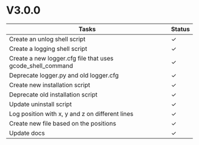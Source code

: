 # V3.0.0

| Tasks | Status |
| ----- | ------ |
| Create an unlog shell script | &check; |
| Create a logging shell script | &check; |
| Create a new logger.cfg file that uses gcode_shell_command | &check; |
| Deprecate logger.py and old logger.cfg | &check; |
| Create new installation script | &check; |
| Deprecate old installation script | &check; |
| Update uninstall script | &check; |
| Log position with x, y and z on different lines | &check; |
| Create new file based on the positions | &check; |
| Update docs | &check; |
